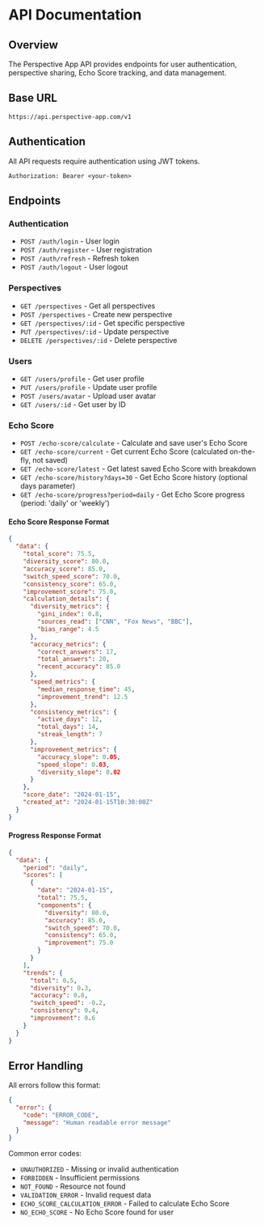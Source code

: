 # API Documentation

## Overview

The Perspective App API provides endpoints for user authentication, perspective sharing, Echo Score tracking, and data management.

## Base URL

```
https://api.perspective-app.com/v1
```

## Authentication

All API requests require authentication using JWT tokens.

```
Authorization: Bearer <your-token>
```

## Endpoints

### Authentication

- `POST /auth/login` - User login
- `POST /auth/register` - User registration
- `POST /auth/refresh` - Refresh token
- `POST /auth/logout` - User logout

### Perspectives

- `GET /perspectives` - Get all perspectives
- `POST /perspectives` - Create new perspective
- `GET /perspectives/:id` - Get specific perspective
- `PUT /perspectives/:id` - Update perspective
- `DELETE /perspectives/:id` - Delete perspective

### Users

- `GET /users/profile` - Get user profile
- `PUT /users/profile` - Update user profile
- `POST /users/avatar` - Upload user avatar
- `GET /users/:id` - Get user by ID

### Echo Score

- `POST /echo-score/calculate` - Calculate and save user's Echo Score
- `GET /echo-score/current` - Get current Echo Score (calculated on-the-fly, not saved)
- `GET /echo-score/latest` - Get latest saved Echo Score with breakdown
- `GET /echo-score/history?days=30` - Get Echo Score history (optional days parameter)
- `GET /echo-score/progress?period=daily` - Get Echo Score progress (period: 'daily' or 'weekly')

#### Echo Score Response Format

```json
{
  "data": {
    "total_score": 75.5,
    "diversity_score": 80.0,
    "accuracy_score": 85.0,
    "switch_speed_score": 70.0,
    "consistency_score": 65.0,
    "improvement_score": 75.0,
    "calculation_details": {
      "diversity_metrics": {
        "gini_index": 0.8,
        "sources_read": ["CNN", "Fox News", "BBC"],
        "bias_range": 4.5
      },
      "accuracy_metrics": {
        "correct_answers": 17,
        "total_answers": 20,
        "recent_accuracy": 85.0
      },
      "speed_metrics": {
        "median_response_time": 45,
        "improvement_trend": 12.5
      },
      "consistency_metrics": {
        "active_days": 12,
        "total_days": 14,
        "streak_length": 7
      },
      "improvement_metrics": {
        "accuracy_slope": 0.05,
        "speed_slope": 0.03,
        "diversity_slope": 0.02
      }
    },
    "score_date": "2024-01-15",
    "created_at": "2024-01-15T10:30:00Z"
  }
}
```

#### Progress Response Format

```json
{
  "data": {
    "period": "daily",
    "scores": [
      {
        "date": "2024-01-15",
        "total": 75.5,
        "components": {
          "diversity": 80.0,
          "accuracy": 85.0,
          "switch_speed": 70.0,
          "consistency": 65.0,
          "improvement": 75.0
        }
      }
    ],
    "trends": {
      "total": 0.5,
      "diversity": 0.3,
      "accuracy": 0.8,
      "switch_speed": -0.2,
      "consistency": 0.4,
      "improvement": 0.6
    }
  }
}
```

## Error Handling

All errors follow this format:

```json
{
  "error": {
    "code": "ERROR_CODE",
    "message": "Human readable error message"
  }
}
```

Common error codes:
- `UNAUTHORIZED` - Missing or invalid authentication
- `FORBIDDEN` - Insufficient permissions
- `NOT_FOUND` - Resource not found
- `VALIDATION_ERROR` - Invalid request data
- `ECHO_SCORE_CALCULATION_ERROR` - Failed to calculate Echo Score
- `NO_ECHO_SCORE` - No Echo Score found for user
